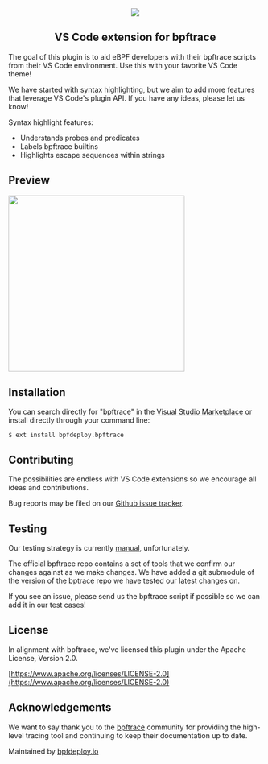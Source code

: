 <div align="center">
  <img src="https://raw.github.com/bpfdeploy-io/bpftrace-vscode/master/assets/header.png" />
  <br>
  <h2>VS Code extension for bpftrace</h2>
</div>

The goal of this plugin is to aid eBPF developers with their bpftrace scripts from their VS Code environment.
Use this with your favorite VS Code theme!

We have started with syntax highlighting, but we aim to add more features that leverage VS Code's plugin API.
If you have any ideas, please let us know!

Syntax highlight features:

- Understands probes and predicates
- Labels bpftrace builtins
- Highlights escape sequences within strings

## Preview

<img src="https://raw.github.com/bpfdeploy-io/bpftrace-vscode/master/assets/beforeafter.gif" width="350" height="350"/>

## Installation

You can search directly for "bpftrace" in the [Visual Studio Marketplace](https://marketplace.visualstudio.com/) or install directly through your command line:

```shell
$ ext install bpfdeploy.bpftrace
```

## Contributing

The possibilities are endless with VS Code extensions so we encourage all ideas and contributions.

Bug reports may be filed on our [Github issue tracker](https://github.com/bpfdeploy-io/bpftrace-vscode/issues).

## Testing

Our testing strategy is currently [manual](https://github.com/bpfdeploy-io/bpftrace-vscode/issues/1), unfortunately.

The official bpftrace repo contains a set of tools that we confirm our changes against as we make changes.
We have added a git submodule of the version of the bptrace repo we have tested our latest changes on.

If you see an issue, please send us the bpftrace script if possible so we can add it in our test cases!

## License

In alignment with bpftrace, we've licensed this plugin under the Apache License, Version 2.0.

[https://www.apache.org/licenses/LICENSE-2.0](https://www.apache.org/licenses/LICENSE-2.0)

## Acknowledgements

We want to say thank you to the [bpftrace](https://github.com/iovisor/bpftrace) community for providing the high-level tracing tool and continuing to keep their documentation up to date.

Maintained by [bpfdeploy.io](https://bpfdeploy.io)